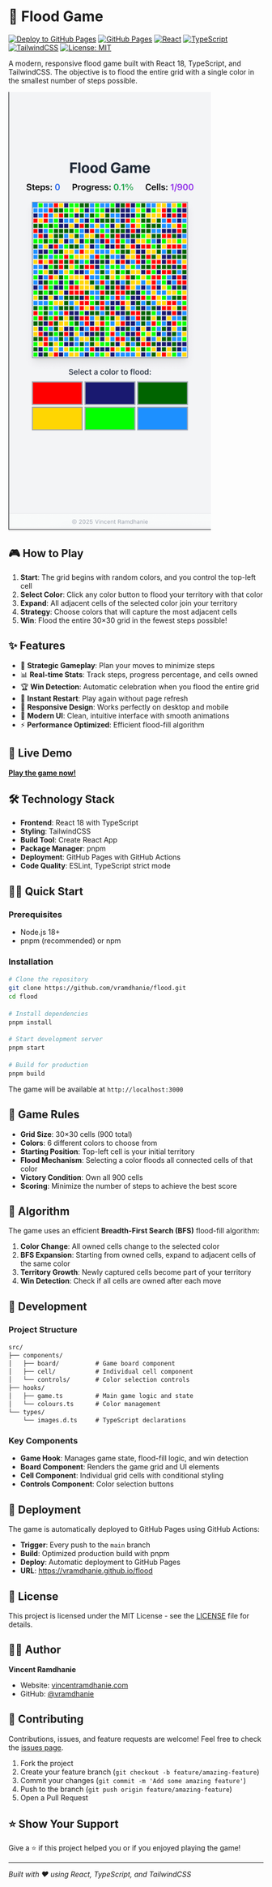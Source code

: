 # 🌊 Flood Game

[![Deploy to GitHub Pages](https://github.com/vramdhanie/flood/actions/workflows/deploy.yml/badge.svg)](https://github.com/vramdhanie/flood/actions/workflows/deploy.yml)
[![GitHub Pages](https://img.shields.io/badge/GitHub%20Pages-Live%20Demo-blue?logo=github)](https://vramdhanie.github.io/flood)
[![React](https://img.shields.io/badge/React-18.x-61DAFB?logo=react)](https://reactjs.org/)
[![TypeScript](https://img.shields.io/badge/TypeScript-5.x-3178C6?logo=typescript)](https://www.typescriptlang.org/)
[![TailwindCSS](https://img.shields.io/badge/TailwindCSS-3.x-06B6D4?logo=tailwindcss)](https://tailwindcss.com/)
[![License: MIT](https://img.shields.io/badge/License-MIT-yellow.svg)](https://opensource.org/licenses/MIT)

A modern, responsive flood game built with React 18, TypeScript, and TailwindCSS. The objective is to flood the entire grid with a single color in the smallest number of steps possible.

<img src="game.png" alt="Flood Game Screenshot" width="400">

## 🎮 How to Play

1. **Start**: The grid begins with random colors, and you control the top-left cell
2. **Select Color**: Click any color button to flood your territory with that color
3. **Expand**: All adjacent cells of the selected color join your territory
4. **Strategy**: Choose colors that will capture the most adjacent cells
5. **Win**: Flood the entire 30×30 grid in the fewest steps possible!

## ✨ Features

- 🎯 **Strategic Gameplay**: Plan your moves to minimize steps
- 📊 **Real-time Stats**: Track steps, progress percentage, and cells owned
- 🏆 **Win Detection**: Automatic celebration when you flood the entire grid
- 🔄 **Instant Restart**: Play again without page refresh
- 📱 **Responsive Design**: Works perfectly on desktop and mobile
- 🎨 **Modern UI**: Clean, intuitive interface with smooth animations
- ⚡ **Performance Optimized**: Efficient flood-fill algorithm

## 🚀 Live Demo

**[Play the game now!](https://flood.vincentramdhanie.com)**

## 🛠️ Technology Stack

- **Frontend**: React 18 with TypeScript
- **Styling**: TailwindCSS
- **Build Tool**: Create React App
- **Package Manager**: pnpm
- **Deployment**: GitHub Pages with GitHub Actions
- **Code Quality**: ESLint, TypeScript strict mode

## 🏃‍♂️ Quick Start

### Prerequisites

- Node.js 18+ 
- pnpm (recommended) or npm

### Installation

```bash
# Clone the repository
git clone https://github.com/vramdhanie/flood.git
cd flood

# Install dependencies
pnpm install

# Start development server
pnpm start

# Build for production
pnpm build
```

The game will be available at `http://localhost:3000`

## 🎯 Game Rules

- **Grid Size**: 30×30 cells (900 total)
- **Colors**: 6 different colors to choose from
- **Starting Position**: Top-left cell is your initial territory
- **Flood Mechanism**: Selecting a color floods all connected cells of that color
- **Victory Condition**: Own all 900 cells
- **Scoring**: Minimize the number of steps to achieve the best score

## 🧠 Algorithm

The game uses an efficient **Breadth-First Search (BFS)** flood-fill algorithm:

1. **Color Change**: All owned cells change to the selected color
2. **BFS Expansion**: Starting from owned cells, expand to adjacent cells of the same color
3. **Territory Growth**: Newly captured cells become part of your territory
4. **Win Detection**: Check if all cells are owned after each move

## 🔧 Development

### Project Structure

```
src/
├── components/
│   ├── board/          # Game board component
│   ├── cell/           # Individual cell component
│   └── controls/       # Color selection controls
├── hooks/
│   ├── game.ts         # Main game logic and state
│   └── colours.ts      # Color management
└── types/
    └── images.d.ts     # TypeScript declarations
```

### Key Components

- **Game Hook**: Manages game state, flood-fill logic, and win detection
- **Board Component**: Renders the game grid and UI elements
- **Cell Component**: Individual grid cells with conditional styling
- **Controls Component**: Color selection buttons

## 🚀 Deployment

The game is automatically deployed to GitHub Pages using GitHub Actions:

- **Trigger**: Every push to the `main` branch
- **Build**: Optimized production build with pnpm
- **Deploy**: Automatic deployment to GitHub Pages
- **URL**: https://vramdhanie.github.io/flood

## 📝 License

This project is licensed under the MIT License - see the [LICENSE](LICENSE) file for details.

## 👨‍💻 Author

**Vincent Ramdhanie**
- Website: [vincentramdhanie.com](https://vincentramdhanie.com)
- GitHub: [@vramdhanie](https://github.com/vramdhanie)

## 🤝 Contributing

Contributions, issues, and feature requests are welcome! Feel free to check the [issues page](https://github.com/vramdhanie/flood/issues).

1. Fork the project
2. Create your feature branch (`git checkout -b feature/amazing-feature`)
3. Commit your changes (`git commit -m 'Add some amazing feature'`)
4. Push to the branch (`git push origin feature/amazing-feature`)
5. Open a Pull Request

## ⭐ Show Your Support

Give a ⭐️ if this project helped you or if you enjoyed playing the game!

---

*Built with ❤️ using React, TypeScript, and TailwindCSS*
